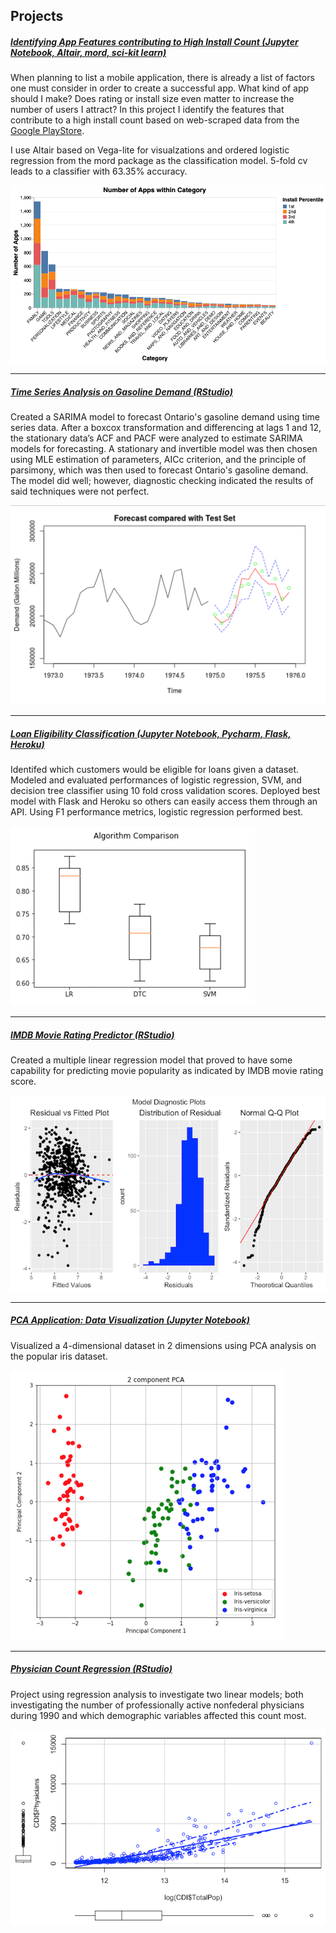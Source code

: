 ## Projects


##### [Identifying App Features contributing to High Install Count (Jupyter Notebook, Altair, mord, sci-kit learn)](https://github.com/philipyoon/google-playstore-analysis)
When planning to list a mobile application, there is already a list of factors one must consider in order to create a successful app. What kind of app should I make? Does rating or install size even matter to increase the number of users I attract? In this project I identify the features that contribute to a high install count based on web-scraped data from the [Google PlayStore](https://www.kaggle.com/lava18/google-play-store-apps). 

I use Altair based on Vega-lite for visualzations and ordered logistic regression from the mord package as the classification model. 5-fold cv leads to a classifier with 63.35% accuracy.

<img src="images/category.png"/>

---

##### [Time Series Analysis on Gasoline Demand (RStudio)](https://github.com/philipyoon/gas-demand-analysis)
Created a SARIMA model to forecast Ontario's gasoline demand using time series data. After a boxcox transformation and differencing at lags 1 and 12, the stationary data’s ACF and PACF were analyzed to estimate SARIMA models for forecasting. A stationary and invertible model was then chosen using MLE estimation of parameters, AICc criterion, and the principle of parsimony, which was then used to forecast Ontario's gasoline demand. The model did well; however, diagnostic checking indicated the results of said techniques were not perfect.

<img src="images/gas.png"/>

---


##### [Loan Eligibility Classification (Jupyter Notebook, Pycharm, Flask, Heroku)](https://github.com/philipyoon/loan_eligibility_predictor)
Identifed which customers would be eligible for loans given a dataset. Modeled and evaluated performances of logistic regression, SVM, and decision tree classifier using 10 fold cross validation scores. Deployed best model with Flask and Heroku so others can easily access them through an API. Using F1 performance metrics, logistic regression performed best.

<img src="images/loan.png"/>

---


##### [IMDB Movie Rating Predictor (RStudio)](https://github.com/philipyoon/IMDB_movie_predictions)
Created a multiple linear regression model that proved to have some capability for predicting movie popularity as indicated by IMDB movie rating score.

<img src="images/imdb.png"/>

---


##### [PCA Application: Data Visualization (Jupyter Notebook)](https://github.com/philipyoon/pca-data-visualization-application)
Visualized a 4-dimensional dataset in 2 dimensions using PCA analysis on the popular iris dataset.

<img src="images/iris.png"/>

---


##### [Physician Count Regression (RStudio)](https://github.com/philipyoon/physician_count_regression)
Project using regression analysis to investigate two linear models; both investigating the number of professionally active nonfederal physicians during 1990 and which demographic variables affected this count most. 

<img src="images/physician.png"/>

